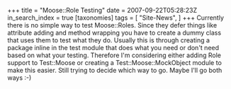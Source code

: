 +++
title = "Moose::Role Testing"
date = 2007-09-22T05:28:23Z
in_search_index = true
[taxonomies]
tags = [
"Site-News",
]
+++
Currently there is no simple way to test Moose::Roles. Since they defer things like attribute adding and method wrapping you have to create a dummy class that uses them to test what they do. Usually this is through creating a package inline in the test module that does what you need or don't need based on what your testing. Therefore I'm considering either adding Role support to Test::Moose or creating a Test::Moose::MockObject module to make this easier. Still trying to decide which way to go. Maybe I'll go both ways :-)
